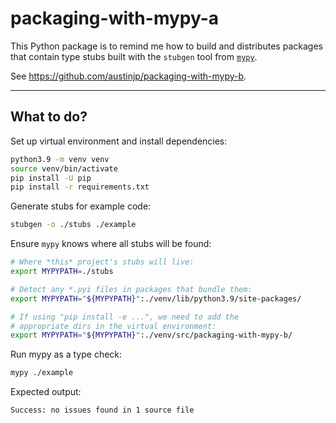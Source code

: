 # packaging-with-mypy-a

This Python package is to remind me how to build and distributes packages that contain type stubs built with the `stubgen` tool from [`mypy`](https://github.com/python/mypy).

See <https://github.com/austinjp/packaging-with-mypy-b>.

<hr />

## What to do?

Set up virtual environment and install dependencies:

```bash
python3.9 -m venv venv
source venv/bin/activate
pip install -U pip
pip install -r requirements.txt
```

Generate stubs for example code:

```bash
stubgen -o ./stubs ./example
```

Ensure `mypy` knows where all stubs will be found:

```bash
# Where *this* project's stubs will live:
export MYPYPATH=./stubs

# Detect any *.pyi files in packages that bundle them:
export MYPYPATH="${MYPYPATH}":./venv/lib/python3.9/site-packages/

# If using "pip install -e ...", we need to add the
# appropriate dirs in the virtual environment:
export MYPYPATH="${MYPYPATH}":./venv/src/packaging-with-mypy-b/
```

Run mypy as a type check:

```bash
mypy ./example
```

Expected output:

```text
Success: no issues found in 1 source file
```
